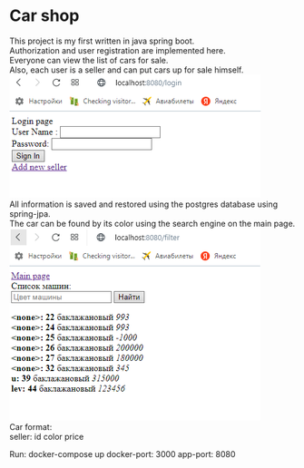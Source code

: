 # Car shop
This project is my first written in java spring boot. \
Authorization and user registration are implemented here. \
Everyone can view the list of cars for sale. \
Also, each user is a seller and can put cars up for sale himself. \
![Login page](images/1.bmp) \
All information is saved and restored using the postgres database using spring-jpa. \
The car can be found by its color using the search engine on the main page. \
![All eggplant-colored cars](images/2.bmp) \
Car format: \
seller: id color price

Run: docker-compose up
docker-port: 3000
app-port: 8080